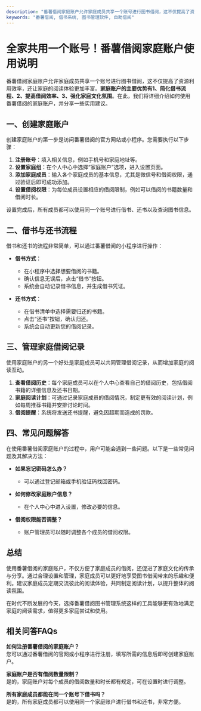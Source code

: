 ```yaml
---
description: "番薯借阅家庭账户允许家庭成员共享一个账号进行图书借阅，这不仅提高了资源利用效率，还让家庭的阅读体验更加丰富。**家庭账户的主要优势有1、简化借书流程、2、提高借阅效率、3、强化家庭文化氛围**。在此，我们将详细介绍如何使用番薯借阅的家庭账户，并分享一些实用建议。"
keywords: "番薯借阅, 借书系统, 图书管理软件, 自助借阅"
---
```

# 全家共用一个账号！番薯借阅家庭账户使用说明

番薯借阅家庭账户允许家庭成员共享一个账号进行图书借阅，这不仅提高了资源利用效率，还让家庭的阅读体验更加丰富。**家庭账户的主要优势有1、简化借书流程、2、提高借阅效率、3、强化家庭文化氛围**。在此，我们将详细介绍如何使用番薯借阅的家庭账户，并分享一些实用建议。

## **一、创建家庭账户**

创建家庭账户的第一步是访问番薯借阅的官方网站或小程序。您需要执行以下步骤：

1. **注册账号**：填入相关信息，例如手机号和家庭地址等。
2. **设置家庭组**：在个人中心中选择“家庭账户”选项，进入设置页面。
3. **添加家庭成员**：输入各个家庭成员的基本信息，尤其是微信号和借阅权限，通过验证后即可成功添加。
4. **设置借阅权限**：为每位成员设置相应的借阅限制，例如可以借阅的书籍数量和借阅时长。

设置完成后，所有成员都可以使用同一个账号进行借书、还书以及查询图书信息。

## **二、借书与还书流程**

借书和还书的流程非常简单，可以通过番薯借阅的小程序进行操作：

- **借书方式**：
    - 在小程序中选择想要借阅的书籍。
    - 确认信息无误后，点击“借书”按钮。
    - 系统会自动记录借书信息，并生成借书凭证。

- **还书方式**：
    - 在借书清单中选择需要归还的书籍。
    - 点击“还书”按钮，确认归还。
    - 系统会自动更新您的借阅记录。

## **三、管理家庭借阅记录**

使用家庭账户的另一个好处是家庭成员可以共同管理借阅记录，从而增加家庭的阅读互动。

1. **查看借阅历史**：每个家庭成员可以在个人中心查看自己的借阅历史，包括借阅书籍的详细信息及还书日期。
2. **家庭阅读计划**：可通过记录家庭成员的借阅情况，制定更有效的阅读计划，例如每周推荐书籍并安排讨论时间。
3. **借阅提醒**：系统将发送还书提醒，避免因超期而造成的罚款。

## **四、常见问题解答**

在使用番薯借阅家庭账户的过程中，用户可能会遇到一些问题。以下是一些常见问题及其解决方法：

- **如果忘记密码怎么办？**
  - 可以通过登记邮箱或手机验证码找回密码。

- **如何修改家庭账户信息？**
  - 在个人中心中进入设置，修改必要的信息。

- **借阅权限能否调整？**
  - 账户管理员可以随时调整各个成员的借阅权限。

## **总结**

使用番薯借阅的家庭账户，不仅方便了家庭成员的借阅，还促进了家庭文化的传承与分享。通过合理设置和管理，家庭成员可以更好地享受图书借阅带来的乐趣和便利。建议家庭成员定期交流彼此的阅读体验，共同制定阅读计划，以提升整体的阅读氛围。

在时代不断发展的今天，选择番薯借阅图书管理系统这样的工具能够更有效地满足家庭的阅读需求，值得更多家庭尝试和使用。

## 相关问答FAQs

**如何注册番薯借阅的家庭账户？**  
您可以通过番薯借阅的官网或小程序进行注册，填写所需的信息后即可创建家庭账户。

**家庭账户是否有借阅数量限制？**  
是的，家庭账户对每个成员的借阅数量和时长都有规定，可在设置时进行调整。

**所有家庭成员都能在同一个账号下借书吗？**  
是的，所有家庭成员都可以使用同一个家庭账户进行借书和还书，非常方便。
